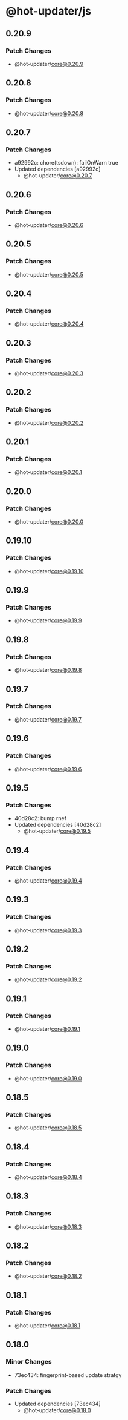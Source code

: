 # @hot-updater/js

## 0.20.9

### Patch Changes

- @hot-updater/core@0.20.9

## 0.20.8

### Patch Changes

- @hot-updater/core@0.20.8

## 0.20.7

### Patch Changes

- a92992c: chore(tsdown): failOnWarn true
- Updated dependencies [a92992c]
  - @hot-updater/core@0.20.7

## 0.20.6

### Patch Changes

- @hot-updater/core@0.20.6

## 0.20.5

### Patch Changes

- @hot-updater/core@0.20.5

## 0.20.4

### Patch Changes

- @hot-updater/core@0.20.4

## 0.20.3

### Patch Changes

- @hot-updater/core@0.20.3

## 0.20.2

### Patch Changes

- @hot-updater/core@0.20.2

## 0.20.1

### Patch Changes

- @hot-updater/core@0.20.1

## 0.20.0

### Patch Changes

- @hot-updater/core@0.20.0

## 0.19.10

### Patch Changes

- @hot-updater/core@0.19.10

## 0.19.9

### Patch Changes

- @hot-updater/core@0.19.9

## 0.19.8

### Patch Changes

- @hot-updater/core@0.19.8

## 0.19.7

### Patch Changes

- @hot-updater/core@0.19.7

## 0.19.6

### Patch Changes

- @hot-updater/core@0.19.6

## 0.19.5

### Patch Changes

- 40d28c2: bump rnef
- Updated dependencies [40d28c2]
  - @hot-updater/core@0.19.5

## 0.19.4

### Patch Changes

- @hot-updater/core@0.19.4

## 0.19.3

### Patch Changes

- @hot-updater/core@0.19.3

## 0.19.2

### Patch Changes

- @hot-updater/core@0.19.2

## 0.19.1

### Patch Changes

- @hot-updater/core@0.19.1

## 0.19.0

### Patch Changes

- @hot-updater/core@0.19.0

## 0.18.5

### Patch Changes

- @hot-updater/core@0.18.5

## 0.18.4

### Patch Changes

- @hot-updater/core@0.18.4

## 0.18.3

### Patch Changes

- @hot-updater/core@0.18.3

## 0.18.2

### Patch Changes

- @hot-updater/core@0.18.2

## 0.18.1

### Patch Changes

- @hot-updater/core@0.18.1

## 0.18.0

### Minor Changes

- 73ec434: fingerprint-based update stratgy

### Patch Changes

- Updated dependencies [73ec434]
  - @hot-updater/core@0.18.0
